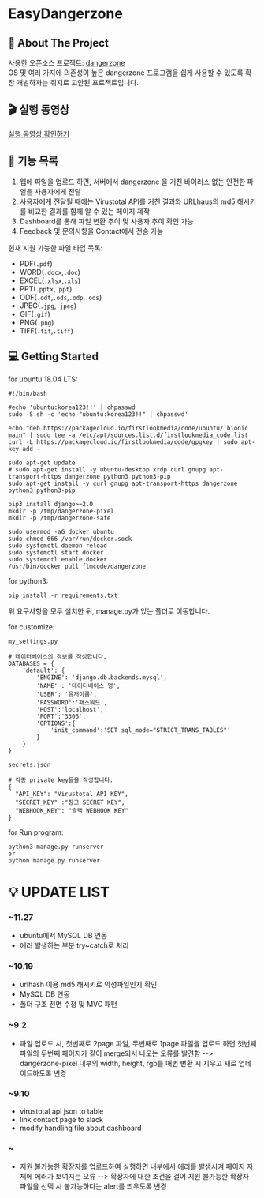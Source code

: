 # EasyDangerzone

<!-- ABOUT THE PROJECT -->
## 📢 About The Project
사용한 오픈소스 프로젝트: [dangerzone](https://github.com/firstlookmedia/dangerzone)  
OS 및 여러 가지에 의존성이 높은 dangerzone 프로그램을 쉽게 사용할 수 있도록 확장 개발하자는 취지로 고안된 프로젝트입니다.  

## 🎬 실행 동영상 
[실행 동영상 확인하기]( ./video)  

## 🔧 기능 목록
1. 웹에 파일을 업로드 하면, 서버에서 dangerzone 을 거친 바이러스 없는 안전한 파일을 사용자에게 전달   
2. 사용자에게 전달될 때에는 Virustotal API를 거친 결과와 URLhaus의 md5 해시키를 비교한 결과를 함께 알 수 있는 페이지 제작   
3. Dashboard를 통해 파일 변환 추이 및 사용자 추이 확인 가능  
4. Feedback 및 문의사항을 Contact에서 전송 가능  

현재 지원 가능한 파일 타입 목록:  
* PDF(`.pdf`)
* WORD(`.docx`,`.doc`)
* EXCEL(`.xlsx`,`.xls`)
* PPT(`.pptx`,`.ppt`)
* ODF(`.odt`,`.ods`,`.odp`,`.ods`)
* JPEG(`.jpg`,`.jpeg`)
* GIF(`.gif`)
* PNG(`.png`)
* TIFF(`.tif`,`.tiff`)


<!-- GETTING STARTED -->
## 💻 Getting Started
for ubuntu 18.04 LTS:
```
#!/bin/bash

#echo 'ubuntu:korea123!!' | chpasswd
sudo -S sh -c 'echo "ubuntu:korea123!!" | chpasswd'

echo "deb https://packagecloud.io/firstlookmedia/code/ubuntu/ bionic main" | sudo tee -a /etc/apt/sources.list.d/firstlookmedia_code.list
curl -L https://packagecloud.io/firstlookmedia/code/gpgkey | sudo apt-key add -

sudo apt-get update
# sudo apt-get install -y ubuntu-desktop xrdp curl gnupg apt-transport-https dangerzone python3 python3-pip
sudo apt-get install -y curl gnupg apt-transport-https dangerzone python3 python3-pip

pip3 install django>=2.0
mkdir -p /tmp/dangerzone-pixel
mkdir -p /tmp/dangerzone-safe

sudo usermod -aG docker ubuntu
sudo chmod 666 /var/run/docker.sock
sudo systemctl daemon-reload
sudo systemctl start docker
sudo systemctl enable docker
/usr/bin/docker pull flmcode/dangerzone
```

for python3:
```
pip install -r requirements.txt
```

위 요구사항을 모두 설치한 뒤, manage.py가 있는 폴더로 이동합니다.  

for customize:
```
my_settings.py

# 데이터베이스의 정보를 작성합니다.
DATABASES = {
    'default': {
        'ENGINE': 'django.db.backends.mysql',
        'NAME' : '데이터베이스 명',
        'USER': '유저이름',
        'PASSWORD':'패스워드',
        'HOST':'localhost',
        'PORT':'3306',
        'OPTIONS':{
            'init_command':'SET sql_mode="STRICT_TRANS_TABLES"'
        }
    }
}

```  
```
secrets.json

# 각종 private key들을 작성합니다.
{
  "API_KEY": "Virustotal API KEY",
  "SECRET_KEY" :"장고 SECRET KEY",
  "WEBHOOK_KEY": "슬랙 WEBHOOK KEY"
}
```


for Run program:
```
python3 manage.py runserver
or
python manage.py runserver
```

# 💡 UPDATE LIST
### ~11.27
* ubuntu에서 MySQL DB 연동  
* 에러 발생하는 부분 try~catch로 처리  

### ~10.19
* urlhash 이용 md5 해시키로 악성파일인지 확인
* MySQL DB 연동
* 폴더 구조 전면 수정 및 MVC 패턴 

### ~9.2
* 파일 업로드 시, 첫번째로 2page 파일, 두번째로 1page 파일을 업로드 하면 첫번째 파일의 두번째 페이지가 같이 merge되서 나오는 오류를 발견함 --> dangerzone-pixel 내부의 width, height, rgb를 매번 변환 시 지우고 새로 업데이트하도록 변경  

### ~9.10
* virustotal api json to table  
* link contact page to slack   
* modify handling file about dashboard   

### ~
* 지원 불가능한 확장자를 업로드하여 실행하면 내부에서 에러를 발생시켜 페이지 자체에 에러가 보여지는 오류 --> 확장자에 대한 조건을 걸어 지원 불가능한 확장자 파일을 선택 시 불가능하다는 alert를 띄우도록 변경
